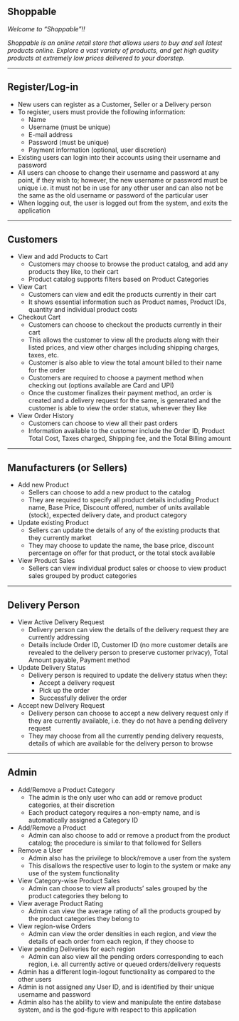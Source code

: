 ## Shoppable

*Welcome to “Shoppable”!!*  

*Shoppable is an online retail store that allows users to buy and sell latest products online. Explore a vast variety of products, and get high quality products at extremely low prices delivered to your doorstep.*  

----
Register/Log-in
----
- New users can register as a Customer, Seller or a Delivery person
- To register, users must provide the following information:
   * Name
   * Username (must be unique)
   * E-mail address
   * Password (must be unique)
   * Payment information (optional, user discretion)
- Existing users can login into their accounts using their username and password
- All users can choose to change their username and password at any point, if they wish to; however, the new username or password must be unique i.e. it must not be in use for any other user and can also not be the same as the old username or password of the particular user
- When logging out, the user is logged out from the system, and exits the application

----
Customers
----
- View and add Products to Cart
  * Customers may choose to browse the product catalog, and add any products they like, to their cart
  * Product catalog supports filters based on Product Categories
- View Cart
  * Customers can view and edit the products currently in their cart
  * It shows essential information such as Product names, Product IDs, quantity and individual product costs
- Checkout Cart
  * Customers can choose to checkout the products currently in their cart
  * This allows the customer to view all the products along with their listed prices, and view other charges including shipping charges, taxes, etc.
  * Customer is also able to view the total amount billed to their name for the order
  * Customers are required to choose a payment method when checking out (options available are Card and UPI)
  * Once the customer finalizes their payment method, an order is created and a delivery request for the same, is generated and the customer is able to view the order status, whenever they like
- View Order History
  * Customers can choose to view all their past orders
  * Information available to the customer include the Order ID, Product Total Cost, Taxes charged, Shipping fee, and the Total Billing amount


----
Manufacturers (or Sellers)
----
- Add new Product
  * Sellers can choose to add a new product to the catalog
  * They are required to specify all product details including Product name, Base Price, Discount offered, number of units available (stock), expected delivery date, and product category
- Update existing Product
  * Sellers can update the details of any of the existing products that they currently market
  * They may choose to update the name, the base price, discount percentage on offer for that product, or the total stock available
- View Product Sales
  * Sellers can view individual product sales or choose to view product sales grouped by product categories


----
Delivery Person
----
- View Active Delivery Request
  * Delivery person can view the details of the delivery request they are currently addressing
  * Details include Order ID, Customer ID (no more customer details are revealed to the delivery person to preserve customer privacy), Total Amount payable, Payment method
- Update Delivery Status
  * Delivery person is required to update the delivery status when they:
    * Accept a delivery request
    * Pick up the order
    * Successfully deliver the order
- Accept new Delivery Request
  * Delivery person can choose to accept a new delivery request only if they are currently available, i.e. they do not have a pending delivery request
  * They may choose from all the currently pending delivery requests, details of which are available for the delivery person to browse


----
Admin
----
- Add/Remove a Product Category
  * The admin is the only user who can add or remove product categories, at their discretion
  * Each product category requires a non-empty name, and is automatically assigned a Category ID
- Add/Remove a Product
  * Admin can also choose to add or remove a product from the product catalog; the procedure is similar to that followed for Sellers
- Remove a User
  * Admin also has the privilege to block/remove a user from the system
  * This disallows the respective user to login to the system or make any use of the system functionality
- View Category-wise Product Sales
  * Admin can choose to view all products’ sales grouped by the product categories they belong to
- View average Product Rating
  * Admin can view the average rating of all the products grouped by the product categories they belong to
- View region-wise Orders
  * Admin can view the order densities in each region, and view the details of each order from each region, if they choose to
- View pending Deliveries for each region
  * Admin can also view all the pending orders corresponding to each region, i.e. all currently active or queued orders/delivery requests
- Admin has a different login-logout functionality as compared to the other users
- Admin is not assigned any User ID, and is identified by their unique username and password
- Admin also has the ability to view and manipulate the entire database system, and is the god-figure with respect to this application
